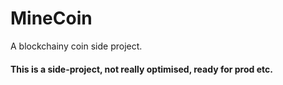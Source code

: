 # MineCoin

A blockchainy coin side project.


#### This is a side-project, not really optimised, ready for prod etc.
